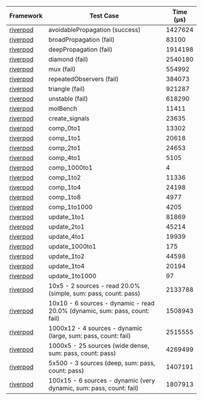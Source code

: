 | Framework | Test Case | Time (μs) |
| --- | --- | --- |
| [riverpod](https://github.com/rrousselGit/riverpod) | avoidablePropagation (success) | 1427624 |
| [riverpod](https://github.com/rrousselGit/riverpod) | broadPropagation (fail) | 83100 |
| [riverpod](https://github.com/rrousselGit/riverpod) | deepPropagation (fail) | 1914198 |
| [riverpod](https://github.com/rrousselGit/riverpod) | diamond (fail) | 2540180 |
| [riverpod](https://github.com/rrousselGit/riverpod) | mux (fail) | 554992 |
| [riverpod](https://github.com/rrousselGit/riverpod) | repeatedObservers (fail) | 384073 |
| [riverpod](https://github.com/rrousselGit/riverpod) | triangle (fail) | 921287 |
| [riverpod](https://github.com/rrousselGit/riverpod) | unstable (fail) | 618290 |
| [riverpod](https://github.com/rrousselGit/riverpod) | molBench | 11411 |
| [riverpod](https://github.com/rrousselGit/riverpod) | create_signals | 23635 |
| [riverpod](https://github.com/rrousselGit/riverpod) | comp_0to1 | 13302 |
| [riverpod](https://github.com/rrousselGit/riverpod) | comp_1to1 | 20618 |
| [riverpod](https://github.com/rrousselGit/riverpod) | comp_2to1 | 24653 |
| [riverpod](https://github.com/rrousselGit/riverpod) | comp_4to1 | 5105 |
| [riverpod](https://github.com/rrousselGit/riverpod) | comp_1000to1 | 4 |
| [riverpod](https://github.com/rrousselGit/riverpod) | comp_1to2 | 11336 |
| [riverpod](https://github.com/rrousselGit/riverpod) | comp_1to4 | 24198 |
| [riverpod](https://github.com/rrousselGit/riverpod) | comp_1to8 | 4977 |
| [riverpod](https://github.com/rrousselGit/riverpod) | comp_1to1000 | 4205 |
| [riverpod](https://github.com/rrousselGit/riverpod) | update_1to1 | 81869 |
| [riverpod](https://github.com/rrousselGit/riverpod) | update_2to1 | 45214 |
| [riverpod](https://github.com/rrousselGit/riverpod) | update_4to1 | 19939 |
| [riverpod](https://github.com/rrousselGit/riverpod) | update_1000to1 | 175 |
| [riverpod](https://github.com/rrousselGit/riverpod) | update_1to2 | 44598 |
| [riverpod](https://github.com/rrousselGit/riverpod) | update_1to4 | 20194 |
| [riverpod](https://github.com/rrousselGit/riverpod) | update_1to1000 | 97 |
| [riverpod](https://github.com/rrousselGit/riverpod) | 10x5 - 2 sources - read 20.0% (simple, sum: pass, count: pass) | 2133788 |
| [riverpod](https://github.com/rrousselGit/riverpod) | 10x10 - 6 sources - dynamic - read 20.0% (dynamic, sum: pass, count: fail) | 1508943 |
| [riverpod](https://github.com/rrousselGit/riverpod) | 1000x12 - 4 sources - dynamic (large, sum: pass, count: fail) | 2515555 |
| [riverpod](https://github.com/rrousselGit/riverpod) | 1000x5 - 25 sources (wide dense, sum: pass, count: pass) | 4269499 |
| [riverpod](https://github.com/rrousselGit/riverpod) | 5x500 - 3 sources (deep, sum: pass, count: pass) | 1407191 |
| [riverpod](https://github.com/rrousselGit/riverpod) | 100x15 - 6 sources - dynamic (very dynamic, sum: pass, count: fail) | 1807913 |

